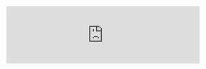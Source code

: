 <iframe
    src="https://api.memegen.link/samples"
    width="100%"
    frameBorder="0"
    scrolling="no">
</iframe>
